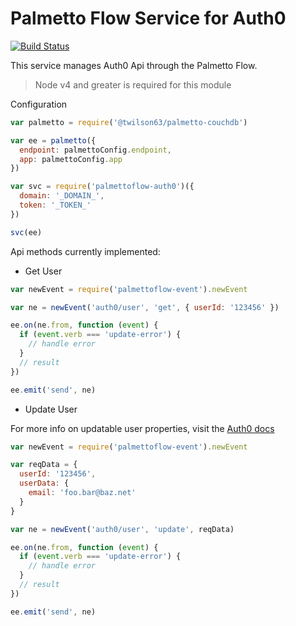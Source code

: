 # Palmetto Flow Service for Auth0

[![Build Status](https://travis-ci.org/twilson63/palmettoflow-auth0-svc.svg?branch=master)](https://travis-ci.org/twilson63/palmettoflow-auth0-svc)

This service manages Auth0 Api through the Palmetto Flow.

> Node v4 and greater is required for this module

Configuration

``` js
var palmetto = require('@twilson63/palmetto-couchdb')

var ee = palmetto({
  endpoint: palmettoConfig.endpoint,
  app: palmettoConfig.app
})

var svc = require('palmettoflow-auth0')({
  domain: '_DOMAIN_',
  token: '_TOKEN_'
})

svc(ee)
```

Api methods currently implemented:

* Get User

``` js
var newEvent = require('palmettoflow-event').newEvent

var ne = newEvent('auth0/user', 'get', { userId: '123456' })

ee.on(ne.from, function (event) {
  if (event.verb === 'update-error') {
    // handle error
  }
  // result
})

ee.emit('send', ne)
```


* Update User

For more info on updatable user properties, visit the [Auth0 docs](https://auth0.com/docs/api/v2#!/Users/patch_users_by_id)

``` js
var newEvent = require('palmettoflow-event').newEvent

var reqData = {
  userId: '123456',
  userData: {
    email: 'foo.bar@baz.net'
  }
}

var ne = newEvent('auth0/user', 'update', reqData)

ee.on(ne.from, function (event) {
  if (event.verb === 'update-error') {
    // handle error
  }
  // result
})

ee.emit('send', ne)
```
